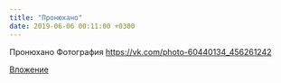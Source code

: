 ```yaml
---
title: "Пронюхано"
date: 2019-06-06 00:11:00 +0300
---
```


Пронюхано
Фотография
https://vk.com/photo-60440134_456261242

[Вложение](https://vk.com/photo-60440134_456261242)

